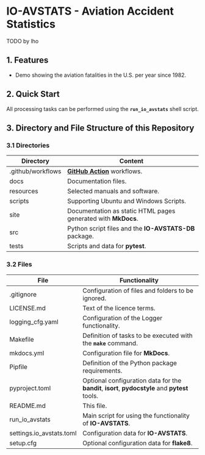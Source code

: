 # IO-AVSTATS - Aviation Accident Statistics

TODO by lho

## 1. Features

- Demo showing the aviation fatalities in the U.S. per year since 1982.

## 2. Quick Start

All processing tasks can be performed using the **`run_io_avstats`** shell script.

## 3. Directory and File Structure of this Repository

### 3.1 Directories

| Directory         | Content                                                       |
|-------------------|---------------------------------------------------------------|
| .github/workflows | **[GitHub Action](https://github.com/actions)** workflows.    |
| docs              | Documentation files.                                          |
| resources         | Selected manuals and software.                                |
| scripts           | Supporting Ubuntu and Windows Scripts.                        |
| site              | Documentation as static HTML pages generated with **MkDocs**. |
| src               | Python script files and the **IO-AVSTATS-DB** package.        |
| tests             | Scripts and data for **pytest**.                              |

### 3.2 Files

| File                     | Functionality                                                                                   |
|--------------------------|-------------------------------------------------------------------------------------------------|
| .gitignore               | Configuration of files and folders to be ignored.                                               |
| LICENSE.md               | Text of the licence terms.                                                                      |
| logging_cfg.yaml         | Configuration of the Logger functionality.                                                      |
| Makefile                 | Definition of tasks to be executed with the **`make`** command.                                 |
| mkdocs.yml               | Configuration file for **MkDocs**.                                                              |
| Pipfile                  | Definition of the Python package requirements.                                                  |
| pyproject.toml           | Optional configuration data for the **bandit**, **isort**, **pydocstyle** and **pytest** tools. |
| README.md                | This file.                                                                                      |
| run_io_avstats           | Main script for using the functionality of **IO-AVSTATS**.                                      |
| settings.io_avstats.toml | Configuration data for **IO-AVSTATS**.                                                          |
| setup.cfg                | Optional configuration data for **flake8**.                                                     |
